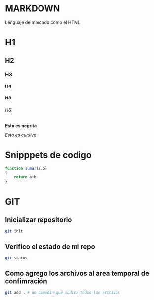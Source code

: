 # MARKDOWN
Lenguaje de marcado como el HTML

# H1

## H2

### H3

#### H4

##### H5

###### H6

**Esto es negrita**

*Esto es cursiva*

# Snipppets de codigo

```js
function sumar(a,b)
{
    return a+b
}

```

# GIT

## Inicializar repositorio

```sh
git init

```

## Verifico el estado de mi repo

```sh
git status
```

## Como agrego los archivos al area temporal de confimración

```sh
git add . # un comodin que indica todos los archivos
```
